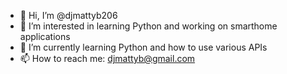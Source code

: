 - 👋 Hi, I’m @djmattyb206
- 👀 I’m interested in learning Python and working on smarthome applications
- 🌱 I’m currently learning Python and how to use various APIs
- 📫 How to reach me: djmattyb@gmail.com

<!---
djmattyb206/djmattyb206 is a ✨ special ✨ repository because its `README.md` (this file) appears on your GitHub profile.
You can click the Preview link to take a look at your changes.
--->
